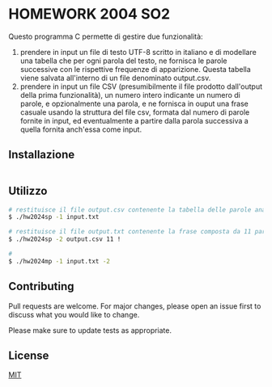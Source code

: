 # HOMEWORK 2004 SO2

Questo programma C permette di gestire due funzionalità:
1) prendere in input un file di testo UTF-8 scritto in italiano e di modellare una tabella che per ogni parola del testo, ne fornisca le parole successive con le rispettive frequenze di apparizione.
   Questa tabella viene salvata all'interno di un file denominato output.csv.
2) prendere in input un file CSV (presumibilmente il file prodotto dall'output della prima funzionalità), un numero intero indicante un numero di parole, e opzionalmente una parola, e ne fornisca in ouput una frase casuale usando la struttura del file csv, formata dal numero di parole fornite in input, ed eventualmente a partire dalla parola successiva a quella fornita anch'essa come input.


## Installazione



```bash

```

## Utilizzo

```bash
# restituisce il file output.csv contenente la tabella delle parole analizzate in input.txt
$ ./hw2024sp -1 input.txt

# restituisce il file output.txt contenente la frase composta da 11 parole partendo dalla parola successiva a !
$ ./hw2024sp -2 output.csv 11 !

# 
$ ./hw2024mp -1 input.txt -2
```

## Contributing

Pull requests are welcome. For major changes, please open an issue first
to discuss what you would like to change.

Please make sure to update tests as appropriate.

## License

[MIT](https://choosealicense.com/licenses/mit/)